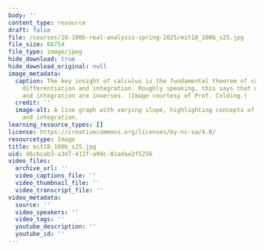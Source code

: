 ```yaml
---
body: ''
content_type: resource
draft: false
file: /courses/18-100b-real-analysis-spring-2025/mit18_100b_s25.jpg
file_size: 66754
file_type: image/jpeg
hide_download: true
hide_download_original: null
image_metadata:
  caption: The key insight of calculus is the fundamental theorem of calculus relating
    differentiation and integration. Roughly speaking, this says that differentiation
    and integration are inverses. (Image courtesy of Prof. Colding.)
  credit: ''
  image-alt: A line graph with varying slope, highlighting concepts of differentiation
    and integration.
learning_resource_types: []
license: https://creativecommons.org/licenses/by-nc-sa/4.0/
resourcetype: Image
title: mit18_100b_s25.jpg
uid: d6cbcab3-a3d7-412f-a99c-81adae2f5256
video_files:
  archive_url: ''
  video_captions_file: ''
  video_thumbnail_file: ''
  video_transcript_file: ''
video_metadata:
  source: ''
  video_speakers: ''
  video_tags: ''
  youtube_description: ''
  youtube_id: ''
---
```


